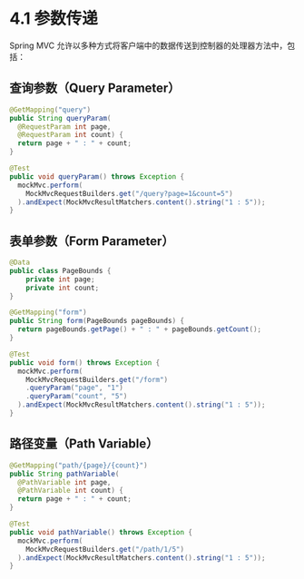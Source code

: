 # 4.1 参数传递

Spring MVC 允许以多种方式将客户端中的数据传送到控制器的处理器方法中，包括：

## 查询参数（Query Parameter）

```java
@GetMapping("query")
public String queryParam(
  @RequestParam int page,
  @RequestParam int count) {
  return page + " : " + count;
}
```

```java
@Test
public void queryParam() throws Exception {
  mockMvc.perform(
    MockMvcRequestBuilders.get("/query?page=1&count=5")
  ).andExpect(MockMvcResultMatchers.content().string("1 : 5"));
}
```

## 表单参数（Form Parameter）

```java
@Data
public class PageBounds {
    private int page;
    private int count;
}

@GetMapping("form")
public String form(PageBounds pageBounds) {
  return pageBounds.getPage() + " : " + pageBounds.getCount();
}
```

```java
@Test
public void form() throws Exception {
  mockMvc.perform(
    MockMvcRequestBuilders.get("/form")
    .queryParam("page", "1")
    .queryParam("count", "5")
  ).andExpect(MockMvcResultMatchers.content().string("1 : 5"));
}
```

## 路径变量（Path Variable）

```java
@GetMapping("path/{page}/{count}")
public String pathVariable(
  @PathVariable int page,
  @PathVariable int count) {
  return page + " : " + count;
}
```

```java
@Test
public void pathVariable() throws Exception {
  mockMvc.perform(
    MockMvcRequestBuilders.get("/path/1/5")
  ).andExpect(MockMvcResultMatchers.content().string("1 : 5"));
}
```
